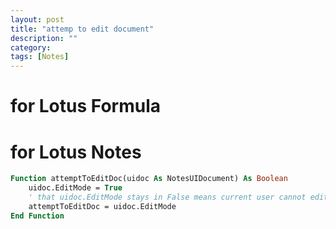```yaml
---
layout: post
title: "attemp to edit document"
description: ""
category: 
tags: [Notes]
---
```


# for Lotus Formula

# for Lotus Notes

```vb
Function attemptToEditDoc(uidoc As NotesUIDocument) As Boolean
	uidoc.EditMode = True
	' that uidoc.EditMode stays in False means current user cannot edit this document
	attemptToEditDoc = uidoc.EditMode
End Function
```
